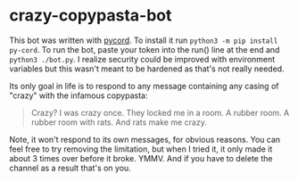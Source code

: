 # crazy-copypasta-bot

This bot was written with [pycord](https://pycord.dev). To install it run `python3 -m pip install py-cord`. To run the bot, paste your token into the run() line at the end and `python3 ./bot.py`. I realize security could be improved with environment variables but this wasn't meant to be hardened as that's not really needed. 

Its only goal in life is to respond to any message containing any casing of "crazy" with the infamous copypasta:
> Crazy? I was crazy once. They locked me in a room. A rubber room. A rubber room with rats. And rats make me crazy.

Note, it won't respond to its own messages, for obvious reasons. You can feel free to try removing the limitation, but when I tried it, it only made it about 3 times over before it broke. YMMV. And if you have to delete the channel as a result that's on you.
